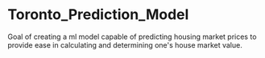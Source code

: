 # Toronto_Prediction_Model
Goal of creating a ml model capable of predicting housing market prices to provide ease in calculating and determining one's house market value.
